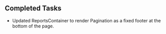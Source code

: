## Completed Tasks
- Updated ReportsContainer to render Pagination as a fixed footer at the bottom of the page.
